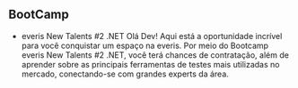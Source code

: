 ## BootCamp

- everis New Talents #2 .NET
Olá Dev! Aqui está a oportunidade incrível para você conquistar um espaço na everis. Por meio do Bootcamp everis New Talents #2 .NET, você terá chances de contratação, além de aprender sobre as principais ferramentas de testes mais utilizadas no mercado, conectando-se com grandes experts da área.


